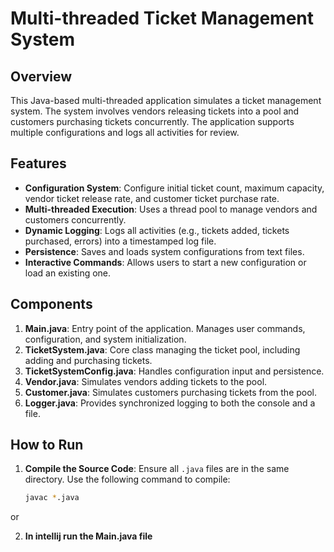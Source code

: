 # Multi-threaded Ticket Management System

## Overview

This Java-based multi-threaded application simulates a ticket management system. The system involves vendors releasing tickets into a pool and customers purchasing tickets concurrently. The application supports multiple configurations and logs all activities for review.

## Features

- **Configuration System**: Configure initial ticket count, maximum capacity, vendor ticket release rate, and customer ticket purchase rate.
- **Multi-threaded Execution**: Uses a thread pool to manage vendors and customers concurrently.
- **Dynamic Logging**: Logs all activities (e.g., tickets added, tickets purchased, errors) into a timestamped log file.
- **Persistence**: Saves and loads system configurations from text files.
- **Interactive Commands**: Allows users to start a new configuration or load an existing one.

## Components

1. **Main.java**: Entry point of the application. Manages user commands, configuration, and system initialization.
2. **TicketSystem.java**: Core class managing the ticket pool, including adding and purchasing tickets.
3. **TicketSystemConfig.java**: Handles configuration input and persistence.
4. **Vendor.java**: Simulates vendors adding tickets to the pool.
5. **Customer.java**: Simulates customers purchasing tickets from the pool.
6. **Logger.java**: Provides synchronized logging to both the console and a file.

## How to Run

1. **Compile the Source Code**:
   Ensure all `.java` files are in the same directory. Use the following command to compile:
   ```bash
   javac *.java

or

2. **In intellij run the Main.java file**
